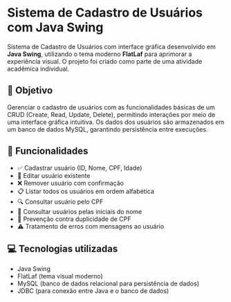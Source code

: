 # Sistema de Cadastro de Usuários com Java Swing

Sistema de Cadastro de Usuários com interface gráfica desenvolvido em **Java Swing**, utilizando o tema moderno **FlatLaf** para aprimorar a experiência visual. O projeto foi criado como parte de uma atividade acadêmica individual.

## 🎯 Objetivo

Gerenciar o cadastro de usuários com as funcionalidades básicas de um CRUD (Create, Read, Update, Delete), permitindo interações por meio de uma interface gráfica intuitiva. Os dados dos usuários são armazenados em um banco de dados MySQL, garantindo persistência entre execuções.

## 🧩 Funcionalidades

- ✅ Cadastrar usuário (ID, Nome, CPF, Idade)
- 📝 Editar usuário existente
- ❌ Remover usuário com confirmação
- 📋 Listar todos os usuários em ordem alfabética
- 🔍 Consultar usuário pelo CPF
- 🔎 Consultar usuários pelas iniciais do nome
- 🔐 Prevenção contra duplicidade de CPF
- ⚠️ Tratamento de erros com mensagens ao usuário

## 💻 Tecnologias utilizadas

- Java Swing
- FlatLaf (tema visual moderno)
- MySQL (banco de dados relacional para persistência de dados)
- JDBC (para conexão entre Java e o banco de dados)
